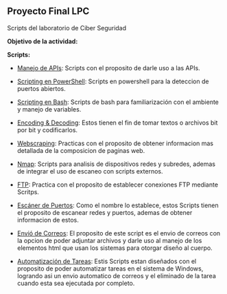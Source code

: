 ## Proyecto Final LPC
Scripts del laboratorio de Ciber Seguridad

**Objetivo de la actividad:**


**Scripts:**
- [Manejo de APIs](Manejo_Api/): Scripts con el proposito de darle uso a las APIs.

- [Scripting en PowerShell](Pwsh_Scripts/): Scripts en powershell para la deteccion de puertos abiertos.

- [Scripting en Bash](Bash_Scripts/): Scripts de bash para familiarización con el ambiente y manejo de variables.

- [Encoding & Decoding](Encoding_Decoding/): Estos tienen el fin de tomar textos o archivos bit por bit y codificarlos.

- [Webscraping](Web_Scrapping/): Practicas con el proposito de obtener informacion mas detallada de la composicion de paginas web.

- [Nmap](Nmap/): Scripts para analisis de dispositivos redes y subredes, ademas de integrar el uso de escaneo con scripts externos.

- [FTP](FTP/): Practica con el proposito de establecer conexiones FTP mediante Scritps.

- [Escáner de Puertos](Escaner_Puertos/): Como el nombre lo establece, estos Scripts tienen el proposito de escanear redes y puertos, ademas de obtener informacion de estos.

- [Envió de Correos](Correos/): El proposito de este script es el envio de correos con la opcion de poder adjuntar archivos y darle uso al manejo de los elementos html que usan los sistemas para otorgar diseño al cuerpo.

- [Automatización de Tareas](Automatizacion/): Estis Scripts estan diseñados con el proposito de poder automatizar tareas en el sistema de Windows, logrando asi un envio automatico de correos y el eliminado de la tarea cuando esta sea ejecutada por completo.
